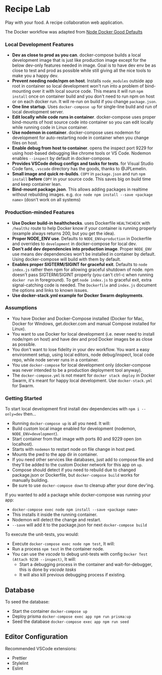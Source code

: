 # Recipe Lab

Play with your food. A recipe collaboration web application.

The Docker workflow was adapted from [Node Docker Good Defaults](https://github.com/BretFisher/node-docker-good-defaults)

### Local Development Features

- **Dev as close to prod as you can**. docker-compose builds a local development image that is just like production image except for the below dev-only features needed in image. Goal is to have dev env be as close to test and prod as possible while still giving all the nice tools to make you a happy dev.
- **Prevent needing node/npm on host**. Installs `node_modules` outside app root in container so local development won't run into a problem of bind-mounting over it with local source code. This means it will run `npm install` once on container build and you don't need to run npm on host or on each docker run. It will re-run on build if you change `package.json`.
- **One line startup**. Uses `docker-compose up` for single-line build and run of local development server.
- **Edit locally while code runs in container**. docker-compose uses proper bind-mounts of host source code into container so you can edit locally while running code in Linux container.
- **Use nodemon in container**. docker-compose uses nodemon for development for auto-restarting node in container when you change files on host.
- **Enable debug from host to container**. opens the inspect port 9229 for using host-based debugging like chrome tools or VS Code. Nodemon enables `--inspect` by default in docker-compose.
- **Provides VSCode debug configs and tasks for tests**. for Visual Studio Code fans, `.vscode` directory has the goods, thanks to @JPLemelin.
- **Small image and quick re-builds**. `COPY` in `package.json` and run `npm install` **before** `COPY` in your source code. This saves big on build time and keep container lean.
- **Bind-mount package.json**. This allows adding packages in realtime without rebuilding images. e.g. `dce node npm install --save <package name>` (dosn't work on all systems)

### Production-minded Features

- **Use Docker build-in healthchecks**. uses Dockerfile `HEALTHCHECK` with `/healthz` route to help Docker know if your container is running properly (example always returns 200, but you get the idea).
- **Proper NODE_ENV use**. Defaults to `NODE_ENV=production` in Dockerfile and overrides to `development` in docker-compose for local dev.
- **Don't add dev dependencies into production image**. Proper `NODE_ENV` use means dev dependencies won't be installed in container by default. Using docker-compose will build with them by default.
- **Enables proper SIGTERM/SIGINT for graceful exit**. Defaults to `node index.js` rather then npm for allowing graceful shutdown of node. npm doesn't pass SIGTERM/SIGINT properly (you can't ctrl-c when running `docker run` in foreground). To get `node index.js` to graceful exit, extra signal-catching code is needed. The `Dockerfile` and `index.js` document the options and links to known issues.
- **Use docker-stack.yml example for Docker Swarm deployments**.

### Assumptions

- You have Docker and Docker-Compose installed (Docker for Mac, Docker for Windows, get.docker.com and manual Compose installed for Linux).
- You want to use Docker for local development (i.e. never need to install node/npm on host) and have dev and prod Docker images be as close as possible.
- You don't want to lose fidelity in your dev workflow. You want a easy environment setup, using local editors, node debug/inspect, local code repo, while node server runs in a container.
- You use `docker-compose` for local development only (docker-compose was never intended to be a production deployment tool anyway).
- The `docker-compose.yml` is not meant for `docker stack deploy` in Docker Swarm, it's meant for happy local development. Use `docker-stack.yml` for Swarm.

### Getting Started

To start local development first install dev dependencies with `npm i --only=dev` then...

- Running `docker-compose up` is all you need. It will:
- Build custom local image enabled for development (nodemon, `NODE_ENV=development`).
- Start container from that image with ports 80 and 9229 open (on localhost).
- Starts with `nodemon` to restart node on file change in host pwd.
- Mounts the pwd to the app dir in container.
- If you need other services like databases, just add to compose file and they'll be added to the custom Docker network for this app on `up`.
- Compose should detect if you need to rebuild due to changed package.json or Dockerfile, but `docker-compose build` works for manually building.
- Be sure to use `docker-compose down` to cleanup after your done dev'ing.

If you wanted to add a package while docker-compose was running your app:

- `docker-compose exec node npm install --save <package name>`
- This installs it inside the running container.
- Nodemon will detect the change and restart.
- `--save` will add it to the package.json for next `docker-compose build`

To execute the unit-tests, you would:

- Execute `docker-compose exec node npm test`, It will:
- Run a process `npm test` in the container node.
- You can use the _vscode_ to debug unit-tests with config `Docker Test (Attach 9230 --inspect)`, It will:
  - Start a debugging process in the container and wait-for-debugger, this is done by _vscode tasks_
  - It will also kill previous debugging process if existing.

## Database

To seed the database:

- Start the container `docker-compose up`
- Deploy prisma `docker-compose exec app npm run prisma:up`
- Seed the database `docker-compose exec app npm run seed`

## Editor Configuration

Recommended VSCode extensions:

- Prettier
- Stylelint
- Eslint
